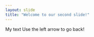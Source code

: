 ```yaml
---
layout: slide
title: "Welcome to our second slide!"
---
```

My text
Use the left arrow to go back! 
